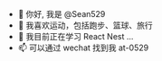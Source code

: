 - 👋 你好, 我是 @Sean529
- 👀 我喜欢运动，包括跑步、篮球、旅行
- 🌱 我目前正在学习 React Nest ...
- 📫 可以通过 wechat 找到我 at-0529
<!---
Sean529/Sean529 is a ✨ special ✨ repository because its `README.md` (this file) appears on your GitHub profile.
You can click the Preview link to take a look at your changes.
--->
